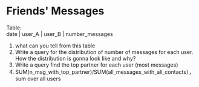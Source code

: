 # Friends' Messages 
Table:  
date | user_A | user_B | number_messages

1)	what can you tell from this table  
2)	Write a query for the distribution of number of messages for each user. How the distribution is gonna look like and why? 
3)	Write a query find the top partner for each user (most messages)  
4)	SUM(n_msg_with_top_partner)/SUM(all_messages_with_all_contacts），sum over all users  
